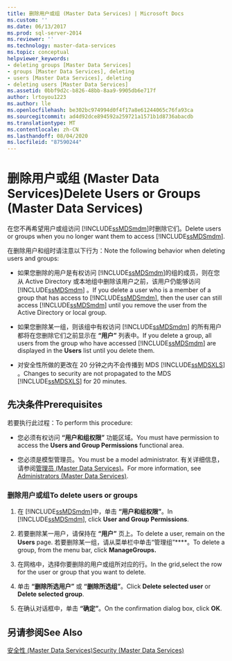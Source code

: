 ```yaml
---
title: 删除用户或组 (Master Data Services) | Microsoft Docs
ms.custom: ''
ms.date: 06/13/2017
ms.prod: sql-server-2014
ms.reviewer: ''
ms.technology: master-data-services
ms.topic: conceptual
helpviewer_keywords:
- deleting groups [Master Data Services]
- groups [Master Data Services], deleting
- users [Master Data Services], deleting
- deleting users [Master Data Services]
ms.assetid: 0bbf9d2c-b826-48bb-8aa9-9905db6e717f
author: lrtoyou1223
ms.author: lle
ms.openlocfilehash: be302bc974994d0f4f17a8e61244065c76fa93ca
ms.sourcegitcommit: ad4d92dce894592a259721a1571b1d8736abacdb
ms.translationtype: MT
ms.contentlocale: zh-CN
ms.lasthandoff: 08/04/2020
ms.locfileid: "87590244"
---
```

# <a name="delete-users-or-groups-master-data-services"></a><span data-ttu-id="3466d-102">删除用户或组 (Master Data Services)</span><span class="sxs-lookup"><span data-stu-id="3466d-102">Delete Users or Groups (Master Data Services)</span></span>
  <span data-ttu-id="3466d-103">在您不再希望用户或组访问 [!INCLUDE[ssMDSmdm](../includes/ssmdsmdm-md.md)]时删除它们。</span><span class="sxs-lookup"><span data-stu-id="3466d-103">Delete users or groups when you no longer want them to access [!INCLUDE[ssMDSmdm](../includes/ssmdsmdm-md.md)].</span></span>  
  
 <span data-ttu-id="3466d-104">在删除用户和组时请注意以下行为：</span><span class="sxs-lookup"><span data-stu-id="3466d-104">Note the following behavior when deleting users and groups:</span></span>  
  
-   <span data-ttu-id="3466d-105">如果您删除的用户是有权访问 [!INCLUDE[ssMDSmdm](../includes/ssmdsmdm-md.md)]的组的成员，则在您从 Active Directory 或本地组中删除该用户之前，该用户仍能够访问 [!INCLUDE[ssMDSmdm](../includes/ssmdsmdm-md.md)] 。</span><span class="sxs-lookup"><span data-stu-id="3466d-105">If you delete a user who is a member of a group that has access to [!INCLUDE[ssMDSmdm](../includes/ssmdsmdm-md.md)], then the user can still access [!INCLUDE[ssMDSmdm](../includes/ssmdsmdm-md.md)] until you remove the user from the Active Directory or local group.</span></span>  
  
-   <span data-ttu-id="3466d-106">如果您删除某一组，则该组中有权访问 [!INCLUDE[ssMDSmdm](../includes/ssmdsmdm-md.md)] 的所有用户都将在您删除它们之前显示在 **“用户”** 列表中。</span><span class="sxs-lookup"><span data-stu-id="3466d-106">If you delete a group, all users from the group who have accessed [!INCLUDE[ssMDSmdm](../includes/ssmdsmdm-md.md)] are displayed in the **Users** list until you delete them.</span></span>  
  
-   <span data-ttu-id="3466d-107">对安全性所做的更改在 20 分钟之内不会传播到 MDS [!INCLUDE[ssMDSXLS](../includes/ssmdsxls-md.md)] 。</span><span class="sxs-lookup"><span data-stu-id="3466d-107">Changes to security are not propagated to the MDS [!INCLUDE[ssMDSXLS](../includes/ssmdsxls-md.md)] for 20 minutes.</span></span>  
  
## <a name="prerequisites"></a><span data-ttu-id="3466d-108">先决条件</span><span class="sxs-lookup"><span data-stu-id="3466d-108">Prerequisites</span></span>  
 <span data-ttu-id="3466d-109">若要执行此过程：</span><span class="sxs-lookup"><span data-stu-id="3466d-109">To perform this procedure:</span></span>  
  
-   <span data-ttu-id="3466d-110">您必须有权访问 **“用户和组权限”** 功能区域。</span><span class="sxs-lookup"><span data-stu-id="3466d-110">You must have permission to access the **Users and Group Permissions** functional area.</span></span>  
  
-   <span data-ttu-id="3466d-111">您必须是模型管理员。</span><span class="sxs-lookup"><span data-stu-id="3466d-111">You must be a model administrator.</span></span> <span data-ttu-id="3466d-112">有关详细信息，请参阅[管理员 &#40;Master Data Services&#41;](administrators-master-data-services.md)。</span><span class="sxs-lookup"><span data-stu-id="3466d-112">For more information, see [Administrators &#40;Master Data Services&#41;](administrators-master-data-services.md).</span></span>  
  
### <a name="to-delete-users-or-groups"></a><span data-ttu-id="3466d-113">删除用户或组</span><span class="sxs-lookup"><span data-stu-id="3466d-113">To delete users or groups</span></span>  
  
1.  <span data-ttu-id="3466d-114">在 [!INCLUDE[ssMDSmdm](../includes/ssmdsmdm-md.md)]中，单击 **“用户和组权限”**。</span><span class="sxs-lookup"><span data-stu-id="3466d-114">In [!INCLUDE[ssMDSmdm](../includes/ssmdsmdm-md.md)], click **User and Group Permissions**.</span></span>  
  
2.  <span data-ttu-id="3466d-115">若要删除某一用户，请保持在 **“用户”** 页上。</span><span class="sxs-lookup"><span data-stu-id="3466d-115">To delete a user, remain on the **Users** page.</span></span> <span data-ttu-id="3466d-116">若要删除某一组，请从菜单栏中单击“管理组”\*\*\*\*。</span><span class="sxs-lookup"><span data-stu-id="3466d-116">To delete a group, from the menu bar, click **ManageGroups.**</span></span>  
  
3.  <span data-ttu-id="3466d-117">在网格中，选择你要删除的用户或组所对应的行。</span><span class="sxs-lookup"><span data-stu-id="3466d-117">In the grid,select the row for the user or group that you want to delete.</span></span>  
  
4.  <span data-ttu-id="3466d-118">单击 **“删除所选用户”** 或 **“删除所选组”**。</span><span class="sxs-lookup"><span data-stu-id="3466d-118">Click **Delete selected user** or **Delete selected group**.</span></span>  
  
5.  <span data-ttu-id="3466d-119">在确认对话框中，单击 **“确定”**。</span><span class="sxs-lookup"><span data-stu-id="3466d-119">On the confirmation dialog box, click **OK**.</span></span>  
  
## <a name="see-also"></a><span data-ttu-id="3466d-120">另请参阅</span><span class="sxs-lookup"><span data-stu-id="3466d-120">See Also</span></span>  
 [<span data-ttu-id="3466d-121">安全性 (Master Data Services)</span><span class="sxs-lookup"><span data-stu-id="3466d-121">Security &#40;Master Data Services&#41;</span></span>](../../2014/master-data-services/security-master-data-services.md)  
  
  
